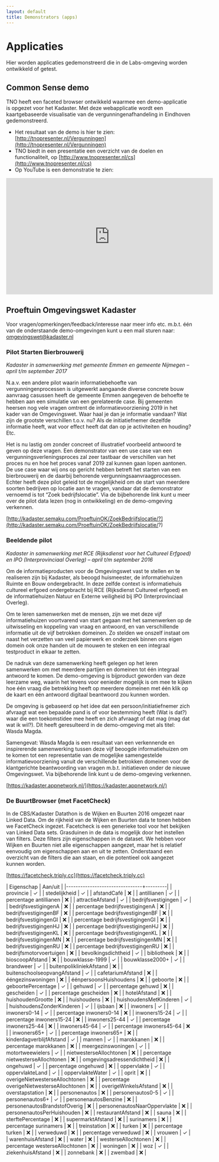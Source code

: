 ```yaml
---
layout: default
title: Demonstrators (apps)
---
```


# Applicaties
Hier worden applicaties gedemonstreerd die in de Labs-omgeving worden ontwikkeld of getest.

## Common Sense demo
TNO heeft een faceted browser ontwikkeld waarmee een demo-applicatie is opgezet voor het Kadaster. Met deze webapplicatie wordt een kaartgebaseerde visualisatie van de vergunningenafhandeling in Eindhoven gedemonstreerd.

- Het resultaat van de demo is hier te zien: [http://tnopresenter.nl/Vergunningen](http://tnopresenter.nl/Vergunningen)
- TNO biedt in een presentatie een overzicht van de doelen en functionaliteit, op [http://www.tnopresenter.nl/cs](http://www.tnopresenter.nl/cs)
- Op YouTube is een demonstratie te zien:
<iframe width="560" height="315" src="https://www.youtube.com/embed/EGTMvd5jYd4" frameborder="0" allowfullscreen></iframe> 

## Proeftuin Omgevingswet Kadaster
Voor vragen/opmerkingen/feedback/interesse naar meer info etc. m.b.t. één van de onderstaande demo-omgevingen kunt u een mail sturen naar: <omgevingswet@kadaster.nl>

### Pilot Starten Bierbrouwerij

*Kadaster in samenwerking met gemeente Emmen en gemeente Nijmegen – april t/m september 2017*
 
N.a.v. een andere pilot waarin informatiebehoefte van vergunningenprocessen is uitgewerkt aangaande diverse concrete bouw aanvraag casussen heeft de gemeente Emmen aangegeven de behoefte te hebben aan een simulatie van een gerelateerde case. Bij gemeenten heersen nog vele vragen omtrent de informatievoorziening 2019 in het kader van de Omgevingswet. Waar haal je dan je informatie vandaan? Wat zijn de grootste verschillen t.o.v. nu? Als de initiatiefnemer dezelfde informatie heeft, wat voor effect heeft dat dan op je activiteiten en houding? Etc. 
 
Het is nu lastig om zonder concreet of illustratief voorbeeld antwoord te geven op deze vragen. Een demonstrator van een use case van een vergunningsverleningsproces zal zeer tastbaar de verschillen van het proces nu en hoe het proces vanaf 2019 zal kunnen gaan lopen aantonen. De use case waar wij ons op gericht hebben betreft het starten van een bierbrouwerij en de daarbij behorende vergunningsaanvraagprocessen. Echter heeft deze pilot geleid tot de mogelijkheid om de start van meerdere soorten bedrijven op locatie aan te vragen, vandaar dat de demonstrator vernoemd is tot “Zoek bedrijfslocatie”. Via de bijbehorende link kunt u meer over de pilot data lezen (nog in ontwikkeling) en de demo-omgeving verkennen.

[http://kadaster.semaku.com/ProeftuinOK/ZoekBedrijfslocatie/?](http://kadaster.semaku.com/ProeftuinOK/ZoekBedrijfslocatie/?)

### Beeldende pilot
*Kadaster in samenwerking met RCE (Rijksdienst voor het Cultureel Erfgoed) en IPO (Interprovinciaal Overleg) – april t/m september 2016*

Om de informatieproducten voor de Omgevingswet vast te stellen en te realiseren zijn bij Kadaster, als beoogd huismeester, de informatiehuizen Ruimte en Bouw ondergebracht. In deze zelfde context is informatiehuis cultureel erfgoed ondergebracht bij RCE (Rijksdienst Cultureel erfgoed) en de informatiehuizen Natuur en Externe veiligheid bij IPO (Interprovinciaal Overleg).

Om te leren samenwerken met de mensen, zijn we met deze vijf informatiehuizen voortvarend van start gegaan met het samenwerken op de uitwisseling en koppeling van vraag en antwoord, en van verschillende informatie uit de vijf betrokken domeinen. Zo stelden we onszelf instaat om naast het verzetten van veel papierwerk en onderzoek binnen ons eigen domein ook onze handen uit de mouwen te steken en een integraal testproduct in elkaar te zetten. 

De nadruk van deze samenwerking heeft gelegen op het leren samenwerken om met meerdere partijen en domeinen tot één integraal antwoord te komen. De demo-omgeving is bijproduct geworden van deze leerzame weg, waarin het tevens voor eenieder mogelijk is om mee te kijken hoe één vraag die betrekking heeft op meerdere domeinen met één klik op de kaart en één antwoord digitaal beantwoord zou kunnen worden. 

De omgeving is gebaseerd op het idee dat een persoon/initiatiefnemer zich afvraagt wat een bepaalde pand is of voor bestemming heeft (Wat is dat?) waar die een toekomstidee mee heeft en zich afvraagt of dat mag (mag dat wat ik wil?). Dit heeft geresulteerd in de demo-omgeving met als titel: Wasda Magda. 

Samengevat: Wasda Magda is een resultaat van een verkennende en inspirerende samenwerking tussen deze vijf beoogde informatiehuizen om te komen tot een representatie van de mogelijke samengestelde informatievoorziening vanuit de verschillende betrokken domeinen voor de klantgerichte beantwoording van vragen m.b.t. initiatieven onder de nieuwe Omgevingswet. Via bijbehorende link kunt u de demo-omgeving verkennen. 
 
[https://kadaster.appnetwork.nl/](https://kadaster.appnetwork.nl/)

### De BuurtBrowser (met FacetCheck)
In de CBS/Kadaster Datathon is de Wijken en Buurten 2016 omgezet naar Linked Data. Om de rijkheid van de Wijken en Buurten data te tonen hebben we FacetCheck ingezet. Facetcheck is een generieke tool voor het bekijken van Linked Data sets. Grasduinen in de data is mogelijk door het instellen van filters. Deze filters zijn eigenschappen in de dataset. We hebben voor Wijken en Buurten niet alle eigenschappen aangezet, maar het is relatief eenvoudig om eigenschappen aan en uit te zetten. Onderstaand een overzicht van de filters die aan staan, en die potentieel ook aangezet kunnen worden.

[https://facetcheck.triply.cc](https://facetcheck.triply.cc)

| Eigenschap                     | Aan/uit |
|--------------------------------+---------|
| provincie                      | ✓       |
| stedelijkheid                  | ✓       |
| afstandCafé                    | ❌      |
| antillianen                    | ✓       |
| percentage antillianen         | ❌      |
| attractieAfstand               | ✓       |
| bedrijfsvestigingen            | ✓       |
| bedrijfsvestigingenA           | ❌      |
| percentage bedrijfsvestigingenA | ❌     |
| bedrijfsvestigingenBF          | ❌      |
| percentage bedrijfsvestigingenBF | ❌    |
| bedrijfsvestigingenGI          | ❌      |
| percentage bedrijfsvestigingenGI | ❌    |
| bedrijfsvestigingenHJ          | ❌      |
| percentage bedrijfsvestigingenHJ | ❌    |
| bedrijfsvestigingenKL          | ❌      |
| percentage bedrijfsvestigingenKL | ❌    |
| bedrijfsvestigingenMN          | ❌      |
| percentage bedrijfsvestigingenMN | ❌    |
| bedrijfsvestigingenRU          | ❌      |
| percentage bedrijfsvestigingenRU | ❌    |
| bedrijfsmotorvoertuigen        | ❌      |
| bevolkingsdichtheid            | ✓       |
| bibliotheek                    | ❌      |
| bioscoopAfstand                | ❌      |
| bouwklasse-1999                | ✓       |
| bouwklasse2000+                | ✓       |
| brandweer                      | ✓       |
| buitenpolikliniekAfstand       | ❌      |
| buitenschoolseopvangAfstand    | ✓       |
| cafetariumAfstand              | ❌      |
| ééngezinswoningen              | ❌      |
| éénpersoonsHuishoudens         | ❌      |
| geboorte                       | ❌      |
| geboortePercentage             | ✓       |
| gehuwd                         | ✓       |
| percentage gehuwd              | ❌      |
| gescheiden                     | ✓       |
| percentage gescheiden          | ❌      |
| hotelAfstand                   | ❌      |
| huishoudenGrootte              | ❌      |
| huishoudens                    | ❌      |
| huishoudensMetKinderen         | ✓       |
| huishoudensZonderKinderen      | ✓       |
| ijsbaan                        | ❌      |
| inwoners                       | ✓       |
| inwoners0-14                   | ✓       |
| percentage inwoners0-14        | ❌       |
| inwoners15-24                  | ✓       |
| percentage inwoners15-24       | ❌       |
| inwoners25-44                  | ✓       |
| percentage inwoners25-44       | ❌       |
| inwoners45-64                  | ✓       |
| percentage inwoners45-64       | ❌       |
| inwoners65+                    | ✓       |
| percentage inwoners65+         | ❌       |
| kinderdagverblijfAfstand       | ✓       |
| mannen                         | ✓       |
| marokkanen                     | ❌      |
| percentage marokkanen          | ❌      |
| meergezinswoningen             | ✓       |
| motortweewielers               | ✓       |
| nietwesterseAllochtonen        | ❌      |
| percentage nietwesterseAllochtonen | ❌  |
| omgevingsadressendichtheid     | ❌      |
| ongehuwd                       | ✓       |
| percentage ongehuwd            | ❌      |
| oppervlakte                    | ✓       |
| oppervlakteLand                | ✓       |
| oppervlakteWater               | ✓       |
| oprit                          | ❌      |
| overigeNietwesterseAllochtonen | ❌      |
| percentage overigeNietwesterseAllochtonen | ❌ |
| overigeWinkelsAfstand          | ❌      |
| overstapstation                | ❌      |
| personenautos                  | ❌      |
| personenautos0-5               | ✓       |
| personenautos6+                | ✓       |
| personenautosBenzine           | ❌      |
| personenautosBrandstofOverig   | ❌      |
| personenautosNaarOppervlakte   | ❌      |
| personenautosPerHuishouden     | ❌      |
| restaurantAfstand              | ❌      |
| sauna                          | ❌      |
| sterftePercentage              | ❌      |
| supermarktAfstand              | ❌      |
| surinamers                     | ❌      |
| percentage surinamers          | ❌      |
| treinstation                   | ❌      |
| turken                         | ❌      |
| percentage turken              | ❌      |
| verweduwd                      | ❌      |
| percentage verweduwd           | ❌      |
| vrouwen                        | ✓       |
| warenhuisAfstand               | ❌      |
| water                          | ❌      |
| westerseAllochtonen            | ❌      |
| percentage westerseAllochtonen | ❌      |
| woningen                       | ❌      |
| woz                            | ✓       |
| ziekenhuisAfstand              | ❌      |
| zonnebank                      | ❌      |
| zwembad                        | ❌      |
